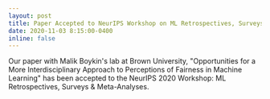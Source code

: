 ```yaml
---
layout: post
title: Paper Accepted to NeurIPS Workshop on ML Retrospectives, Surveys, and Meta Analyses
date: 2020-11-03 8:15:00-0400
inline: false
---
```


Our paper with Malik Boykin's lab at Brown University, "Opportunities for a More Interdisciplinary Approach to Perceptions of Fairness in Machine Learning" has been accepted to the NeurIPS 2020 Workshop: ML Retrospectives, Surveys & Meta-Analyses. 
